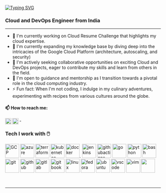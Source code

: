 [![Typing SVG](https://readme-typing-svg.demolab.com?font=Exo+2&weight=500&size=28&pause=1000&color=F7B122&background=53FEFF00&center=true&vCenter=true&random=false&width=435&lines=Hey%2C+Welcome+to+My+Portfolio!+%F0%9F%98%8E)](https://git.io/typing-svg)

### Cloud and DevOps Engineer from India
---
- 🔭 I'm currently working on Cloud Resume Challenge that highlights my cloud expertise.
- 🌱 I'm currently expanding my knowledge base by diving deep into the intricacies of the Google Cloud Platform (architecture, autoscaling, and security)
- 👯 I'm actively seeking collaborative opportunities on exciting Cloud and DevOps projects, eager to contribute my skills and learn from others in the field.
- 🤔 I'm open to guidance and mentorship as I transition towards a pivotal role in the cloud computing industry.
- ⚡ Fun fact: When I'm not coding, I indulge in my culinary adventures, experimenting with recipes from various cultures around the globe.

#### 📫 How to reach me:
<a href="https://twitter.com/ChetanThapliyal">
  <img align="left" alt="Chetan's Twitter" width="20px" src="https://simpleicons.now.sh/twitter/495f7e" />
</a>
<a href="https://linkedin.com/in/chetanthapliyal">
  <img align="left" alt="Chetan's LinkedIn" width="20px" src="https://simpleicons.now.sh/linkedin/495f7e" />
</a>
-

### Tech I work with 🖱️
<p align="left">
<img src="https://cdn.jsdelivr.net/gh/devicons/devicon@latest/icons/googlecloud/googlecloud-original.svg" alt="GCP" width="45" height="45"/>
<img src="https://cdn.jsdelivr.net/gh/devicons/devicon@latest/icons/azure/azure-original.svg" alt="azure" width="45" height="45"/>
<img src="https://cdn.jsdelivr.net/gh/devicons/devicon@latest/icons/terraform/terraform-original.svg" alt="terraform" width="45" height="45"/>
<img src="https://cdn.jsdelivr.net/gh/devicons/devicon@latest/icons/kubernetes/kubernetes-original.svg" alt="kubernetes" width="45" height="45"/>
<img src="https://cdn.jsdelivr.net/gh/devicons/devicon@latest/icons/docker/docker-original-wordmark.svg" alt="docker" width="45" height="45"/>.
<img src="https://cdn.jsdelivr.net/gh/devicons/devicon@latest/icons/jenkins/jenkins-original.svg" alt="jenkins" width="45" height="45"/>
<img src="https://cdn.jsdelivr.net/gh/devicons/devicon@latest/icons/githubactions/githubactions-original.svg" alt="githubactions" width="45" height="45"/>
<img src="https://cdn.jsdelivr.net/gh/devicons/devicon@latest/icons/go/go-original.svg" alt="go" width="45" height="45"/>
<img src="https://cdn.jsdelivr.net/gh/devicons/devicon@latest/icons/python/python-original.svg" alt="python" width="45" height="45"/>
<img src="https://cdn.jsdelivr.net/gh/devicons/devicon/icons/bash/bash-original.svg" alt="bash" width="45" height="45"/>
<img src="https://cdn.jsdelivr.net/gh/devicons/devicon@latest/icons/git/git-original.svg" alt="git" width="45" height="45"/>
<img src="https://cdn.jsdelivr.net/gh/devicons/devicon@latest/icons/github/github-original.svg" alt="github" width="45" height="45"/>
<img src="https://cdn.jsdelivr.net/gh/devicons/devicon@latest/icons/gitlab/gitlab-original.svg" alt="gitlab" width="45" height="45"/>
  <img src="https://cdn.jsdelivr.net/gh/devicons/devicon@latest/icons/gitbook/gitbook-original.svg" alt="gitbook" width="45" height="45"/>
<img src="https://cdn.jsdelivr.net/gh/devicons/devicon@latest/icons/linux/linux-original.svg" alt="linux" width="45" height="45"/>
<img src="https://cdn.jsdelivr.net/gh/devicons/devicon@latest/icons/fedora/fedora-original.svg" alt="fedora" width="45" height="45"/>
<img src="https://cdn.jsdelivr.net/gh/devicons/devicon@latest/icons/ubuntu/ubuntu-original.svg" alt="ubuntu" width="45" height="45"/>
<img src="https://cdn.jsdelivr.net/gh/devicons/devicon/icons/vscode/vscode-original.svg" alt="vscode" width="45" height="45"/>
<img src="https://cdn.jsdelivr.net/gh/devicons/devicon@latest/icons/vim/vim-original.svg" alt="vim" width="45" height="45"/>
<img src="https://cdn.jsdelivr.net/gh/devicons/devicon@latest/icons/neovim/neovim-original.svg" lt="neovim" width="45" height="45"/>
</p>

&nbsp;&nbsp;&nbsp;

----
<!--
**ChetanThapliyal/ChetanThapliyal** is a ✨ _special_ ✨ repository because its `README.md` (this file) appears on your GitHub profile.

Here are some ideas to get you started:

- 🔭 I’m currently working on ...
- 🌱 I’m currently learning ...
- 👯 I’m looking to collaborate on ...
- 🤔 I’m looking for help with ...
- 💬 Ask me about ...
- 📫 How to reach me: ...
- 😄 Pronouns: ...
- ⚡ Fun fact: ...
[![LinkedIn Badge](https://img.shields.io/badge/-@Chetan_Thapliyal-blue?style=round-square&logo=linkedin&logoColor=white&link=https://www.linkedin.com/in/chetanthapliyal/)](https://www.linkedin.com/in/chetanthapliyal/)
[![Twitter Badge](https://img.shields.io/badge/-@ChetanThapliyal-1DA1F2?style=round-square&logo=twitter&logoColor=white&link=https://twitter.com/ChetanThapliyal)](https://twitter.com/ChetanThapliyal)
-->
